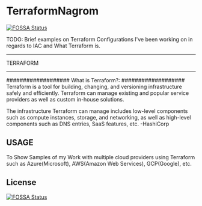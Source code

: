 # TerraformNagrom
[![FOSSA Status](https://app.fossa.io/api/projects/git%2Bgithub.com%2FWillisMorgan%2Fterraform-nag.svg?type=shield)](https://app.fossa.io/projects/git%2Bgithub.com%2FWillisMorgan%2Fterraform-nag?ref=badge_shield)


TODO: Brief examples on Terraform Configurations I've been working on in regards to IAC and What Terraform is.
**********
TERRAFORM
**********

###################
What is Terraform?:
###################
Terraform is a tool for building, changing, and versioning infrastructure safely and efficiently. Terraform can manage existing and popular service providers as well as custom in-house solutions.

The infrastructure Terraform can manage includes low-level components such as compute instances, storage, and networking, as well as high-level components such as DNS entries, SaaS features, etc. -HashiCorp

## USAGE
To Show Samples of my Work with multiple cloud providers using Terraform such as Azure(Microsoft), AWS(Amazon Web Services), GCP(Google), etc.

##


## License
[![FOSSA Status](https://app.fossa.io/api/projects/git%2Bgithub.com%2FWillisMorgan%2Fterraform-nag.svg?type=large)](https://app.fossa.io/projects/git%2Bgithub.com%2FWillisMorgan%2Fterraform-nag?ref=badge_large)